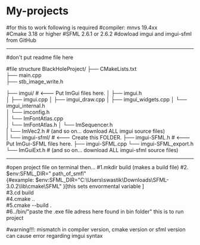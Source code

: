 # My-projects

#for this to work following is required 
#compiler: mnvs 19.4xx  
#Cmake 3.18 or higher 
#SFML 2.6.1 or 2.6.2 
#dowload imgui and imgui-sfml from GitHub 
_________________________________________________________________
#don't put readme file here

#file structure
BlackHoleProject/
├── CMakeLists.txt              
├── main.cpp                    
├── stb_image_write.h          

├── imgui/                      # <--- Put ImGui files here.
│   ├── imgui.h                 
│   ├── imgui.cpp
│   ├── imgui_draw.cpp
│   ├── imgui_widgets.cpp
│   └── imgui_internal.h        
│   └── imconfig.h              
│   └── ImFontAtlas.cpp         
│   └── ImFontAtlas.h
│   └── ImSequencer.h           
|    └── ImVec2.h               # (and so on... download ALL imgui source files)         
|
└── imgui-sfml/                 # <--- Create this FOLDER.
    ├── imgui-SFML.h            # <--- Put ImGui-SFML files here.
    ├── imgui-SFML.cpp
    └── imgui-SFML_export.h     
    └── ImGuiExt.h              # (and so on... download ALL imgui-sfml source files)

____________________________________________________________________________________

#open project file on terminal then... 
#1.mkdir build   (makes a build file)
#2. $env:SFML_DIR=" path_of_smfl"  
{#example: $env:SFML_DIR="C:\Users\swastik\Downloads\SFML-3.0.2\lib\cmake\SFML" }[this sets envormental variable ]  
#3.cd build  
#4.cmake ..   
#5.cmake --build .    
#6../bin/"paste the .exe file adress here found in bin folder"    this is to run project

#warning!!!: mismatch in compiler version, cmake version or sfml version can cause error regarding imgui syntax
